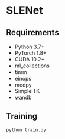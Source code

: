 # SLENet



## Requirements

- Python 3.7+
- PyTorch 1.8+
- CUDA 10.2+ 
- ml_collections
- timm
- einops
- medpy
- SimpleITK
- wandb 


## Training

```bash
python train.py
```
